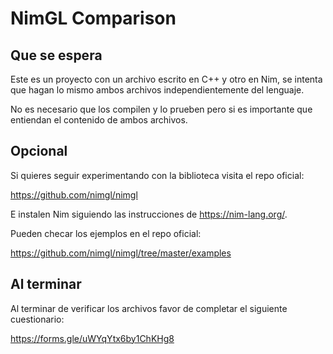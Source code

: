 # NimGL Comparison

## Que se espera

Este es un proyecto con un archivo escrito en C++ y otro en Nim, se intenta que hagan lo mismo ambos archivos
independientemente del lenguaje.

No es necesario que los compilen y lo prueben pero si es importante que entiendan el contenido de ambos archivos.

## Opcional

Si quieres seguir experimentando con la biblioteca visita el repo oficial:

https://github.com/nimgl/nimgl

E instalen Nim siguiendo las instrucciones de https://nim-lang.org/.

Pueden checar los ejemplos en el repo oficial:

https://github.com/nimgl/nimgl/tree/master/examples

## Al terminar

Al terminar de verificar los archivos favor de completar el siguiente cuestionario:

https://forms.gle/uWYqYtx6by1ChKHg8

